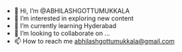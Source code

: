 - 👋 Hi, I’m @ABHILASHGOTTUMUKKALA
- 👀 I’m interested in exploring new content
- 🌱 I’m currently learning Hyderabad
- 💞️ I’m looking to collaborate on ...
- 📫 How to reach me abhilashgottumukkala@gmail.com

<!---
ABHILASHGOTTUMUKKALA/ABHILASHGOTTUMUKKALA is a ✨ special ✨ repository because its `README.md` (this file) appears on your GitHub profile.
You can click the Preview link to take a look at your changes.
--->
